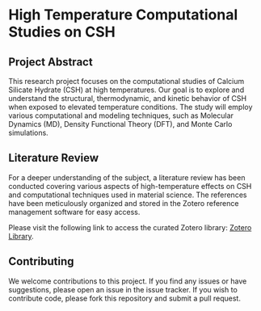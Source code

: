 # High Temperature Computational Studies on CSH

## Project Abstract
This research project focuses on the computational studies of Calcium Silicate Hydrate (CSH) at high temperatures. Our goal is to explore and understand the structural, thermodynamic, and kinetic behavior of CSH when exposed to elevated temperature conditions. The study will employ various computational and modeling techniques, such as Molecular Dynamics (MD), Density Functional Theory (DFT), and Monte Carlo simulations.

## Literature Review
For a deeper understanding of the subject, a literature review has been conducted covering various aspects of high-temperature effects on CSH and computational techniques used in material science. The references have been meticulously organized and stored in the Zotero reference management software for easy access.

Please visit the following link to access the curated Zotero library: [Zotero Library](<(https://www.zotero.org/groups/5014044/csh_at_high_temperature/library)>).

## Contributing
We welcome contributions to this project. If you find any issues or have suggestions, please open an issue in the issue tracker. If you wish to contribute code, please fork this repository and submit a pull request.

